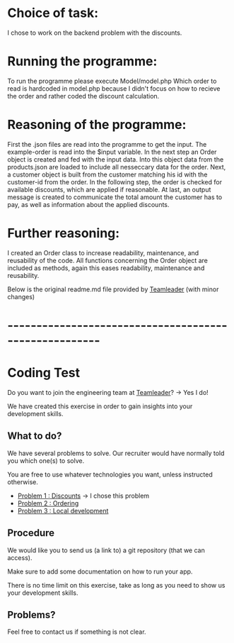 # Choice of task:

I chose to work on the backend problem with the discounts.

# Running the programme:

To run the programme please execute Model/model.php
Which order to read is hardcoded in model.php because I didn't focus on how to recieve the order and rather coded the discount calculation.

# Reasoning of the programme:

First the .json files are read into the programme to get the input. The example-order is read into the $input variable.
In the next step an Order object is created and fed with the input data. Into this object data from the products.json are loaded to include all nesseccary data for the order.
Next, a customer object is built from the customer matching his id with the customer-id from the order.
In the following step, the order is checked for available discounts, which are applied if reasonable.
At last, an output message is created to communicate the total amount the customer has to pay, as well as information about the applied discounts.  

# Further reasoning:

I created an Order class to increase readability, maintenance, and reusability of the code.
All functions concerning the Order object are included as methods, again this eases readability, maintenance and reusability.

Below is the original readme.md file provided by [Teamleader](https://www.teamleader.eu/company/engineering) (with minor changes)
# ------------------------------------------------------

# Coding Test

Do you want to join the engineering team at [Teamleader](https://www.teamleader.eu/company/engineering)? -> Yes I do!

We have created this exercise in order to gain insights into your development skills.

## What to do?

We have several problems to solve. Our recruiter would have normally told you which one(s) to solve.

You are free to use whatever technologies you want, unless instructed otherwise.

- [Problem 1 : Discounts](./1-discounts.md)              -> I chose this problem 
- [Problem 2 : Ordering](./2-ordering.md)
- [Problem 3 : Local development](./3-local-development.md)

## Procedure

We would like you to send us (a link to) a git repository (that we can access).  

Make sure to add some documentation on how to run your app.

There is no time limit on this exercise, take as long as you need to show us your development skills.

## Problems?

Feel free to contact us if something is not clear.
